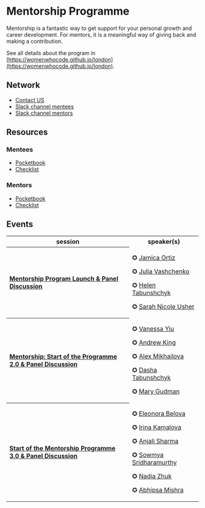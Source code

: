 # Mentorship Programme

Mentorship is a fantastic way to get support for your personal growth and career development.
For mentors, it is a meaningful way of giving back and making a contribution.

See all details about the program in [https://womenwhocode.github.io/london](https://womenwhocode.github.io/london).

## Network

* [Contact US](mailto:wwcodelondon.mentorship@gmail.com)
* [Slack channel mentees](https://wwcodelondon.slack.com/archives/C040CS80GPM)
* [Slack channel mentors](https://wwcodelondon.slack.com/archives/C040D0178SE)

## Resources

### Mentees

* [Pocketbook](https://drive.google.com/file/d/1NlaMLQkjSw4R1ojpdSrV3IaGz-Hu4nAl/view)
* [Checklist](images/checklist-mentee.png)

### Mentors

* [Pocketbook](https://drive.google.com/file/d/1KUogOF-lTv2FnTec_MICd-jZmhMLPykN/view)
* [Checklist](images/checklist-mentor.png)


## Events

<table style= "background-color: transparent; border-color: transparent;">
<tbody>

<tr>
  <th>session</th> <th>speaker(s)</th>
</tr>

<tr>
  <th align="left">

  [Mentorship Program Launch & Panel Discussion](https://www.youtube.com/watch?v=VxF2Br-mZTU&list=PLVcEZG2JPVhcxbBrvAfF0I4YSme5sCYcL&index=6)</th>

  <td>

  ✪ [Jamica Ortiz](https://www.linkedin.com/in/jortizbr/)

  ✪ [Julia Vashchenko](https://www.linkedin.com/in/vashchenkojulia/)

  ✪ [Helen Tabunshchyk](https://www.linkedin.com/in/helentb/)

  ✪ [Sarah Nicole Usher](https://www.linkedin.com/in/sarah-nicole-usher/)

  </td>
</tr>


<tr>
  <th align="left">

  [Mentorship: Start of the Programme 2.0 & Panel Discussion](https://www.youtube.com/watch?v=x2PJ0v_lAlM&list=PLVcEZG2JPVhcxbBrvAfF0I4YSme5sCYcL&index=27)</th>

  <td>

  ✪ [Vanessa Yiu](https://www.linkedin.com/in/vanessa-yiu-12a1375/)

  ✪ [Andrew King](https://www.linkedin.com/in/andrewkingit/)

  ✪ [Alex Mikhailova](https://www.linkedin.com/in/alexmikhailova/)

  ✪ [Dasha Tabunshchyk](https://www.linkedin.com/in/daria-tabunshchyk-73285916b/)

  ✪ [Mary Gudman](https://www.linkedin.com/in/mary-gudman-49282b117/)

  </td>
</tr>


<tr>
  <th align="left">

  [Start of the Mentorship Programme 3.0 & Panel Discussion](https://www.youtube.com/watch?v=mznVrMbcFxk&list=PLVcEZG2JPVhcxbBrvAfF0I4YSme5sCYcL&index=40)</th>

  <td>

  ✪ [Eleonora Belova](https://www.linkedin.com/in/eleonora-belova-7069baa5/)

  ✪ [Irina Kamalova](https://www.linkedin.com/in/irina-kamalova/)

  ✪ [Anjali Sharma](https://www.linkedin.com/in/anjali-sharma21/)

  ✪ [Sowmya Sridharamurthy](https://www.linkedin.com/in/sowmyasridharamurthy/)

  ✪ [Nadia Zhuk](https://www.linkedin.com/in/beetlehope)

  ✪ [Abhipsa Mishra](https://www.linkedin.com/in/abhipsa-mishra-684a4326/)
  </td>
</tr>

</tbody>
</table>
